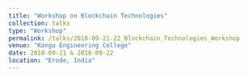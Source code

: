 ```yaml
---
title: "Workshop on Blockchain Technologies"
collection: talks
type: "Workshop"
permalink: /talks/2018-09-21-22_Blockchain_Technologies_Workshop
venue: "Kongu Engineering College"
date: 2018-09-21 & 2018-09-22
location: "Erode, India"
---
```



